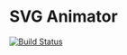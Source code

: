 # SVG Animator

[![Build Status](https://travis-ci.com/abucraft/svg-animator.svg?token=v6dp37EbK841owycw7qU&branch=master)](https://travis-ci.com/abucraft/svg-animator)